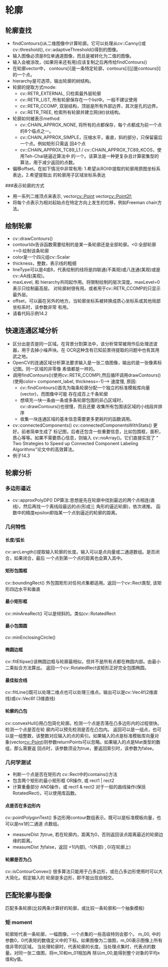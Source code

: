 # 轮廓
## 轮廓查找
* findContours()从二维图像中计算轮廓。它可以处理从cv::Canny()或cv::threshold(),
cv::adaptiveThreshold()得到的图像。
* 输入图像必须是8位单通道图像，而且是被转化为二值的图像。
* 输入会被涂改，(如果将来还有用)应该复制之后再传给findContours()
* 在轮廓vector中， contours[i]是一条特定轮廓，contours[i][j]是contours[i]的一个点。
* hierarchy是可选项，输出轮廓的树结构。
* 轮廓的提取方式mode:
	* cv::RETR_EXTERNAL, 只检索最外层轮廓
	* cv::RETR_LIST, 所有轮廓保存在一个list中。一般不建议使用
	* cv::RETR_CCOMP, 双层结构，顶层是所有外部边界，其次是孔的边界。
	* cv::RETR_TREE, 检索所有轮廓并建立网(树)状结构。
* 轮廓如何被表示method:
	* cv::CHAIN_APPROX_NONE, 将所有的点都保存，每个点都成为前一个点的8个临点之一。
	* cv::CHAIN_APPROX_SIMPLE，压缩水平，垂直，斜的部分，只保留最后一个点。例如矩形只需返
		回4个点
	* cv::CHAIN_APPROX_TC89_L1 / cv::CHAIN_APPROX_TC89_KCOS，使用Teh-Chai链逼近算法中
		的一个。该算法是一种更复杂且计算密集型的算法，用于减少返回的点数。
* 偏移offset。在如下情况中非常有用: 1.希望从ROI中提取的轮廓用原图坐标系表达，2.希望提取出
	的轮廓用子区域坐标系表达

###表示轮廓的方式
* 用一系列二维顶点来表示, vector<cv::Point> vector<cv::Point2f>;
* 将每个点表示为相对起始点在特定方向上发生的位移，例如Freeman chain方法。

## 绘制轮廓
* cv::drawContours()
* contourIdx告诉函数需要绘制的是某一条轮廓还是全部轮廓。<0:全部轮廓 >=0:绘制该条轮廓 
* color是一个四元组cv::Scalar
* thickness，整数，表示线的粗细
* lineType可以是4或8，代表绘制的线将是四联通(不美观)或八连通(美观)或是cv::AA线(美观)。
* maxLevel, 和 hierarchy共同起作用。将限制绘制的层次深度。maxLevel=0 表示只绘制最高层。
	对轮廓树很有用。或者用于cv::RETR_CCOMP的只显示最外层。
* offset，可以画在另外的地方。当轮廓坐标系被转换成质心坐标系或其他局部坐标系时，该参数非常
	有用。
* 请看代码示例14.2
 
## 快速连通区域分析
* 区分出是否是同一区域。在背景分割算法中，该分析常常被用作后处理滤波器，用于去掉小噪声块。在
	OCR这种含有已知前景待提取的问题中也有其用武之地。
* OpenCV的连通区域分析算法要求输入是一张二值图像，输出的是一张像素标记图。同一区域的非零像
	素值都是一样的。
* 调用findContours()(使用cv::RETR_CCOMP),然后循环调用drawContours()(使用color=
	component_label, thickness=-1)--> 速度慢, 原因:
	* cv::findContours()首先为每条轮廓分配一个独立的标准模板库向量(vector)，而图像中可能
		存在成百上千条轮廓
	* 想填充一块一条由一条或多条轮廓包围的非凸区域时，cv::drawContours()也很慢，而且还要
		收集所有包围该区域的小线段并排序
	* 收集一块连通区域的基本信息需要更多更耗时的函数调用。
* cv::connectedComponents() cv::connectedComponentsWithStats() 更好。前者简单生成了
	标记图，后者还包含一些重要信息，比如包围框，面积，质心等等。如果不需要质心信息，则输入
	cv::noArray()。它们直接实现了 " Two Strategies to Speed up Connected Component 
	Labeling Algorithms"论文中的高效算法。
* 例子14.3

## 轮廓分析

### 多边形逼近
* cv::approxPolyDP() 
	DP算法:思想是先在轮廓中找到最远的两个点相连(直线)，然后再找一个离线段最远的点(形成三
	角形的逼近轮廓)，依次递推。
	函数中的精度epsilon即指某一个点到逼近的轮廓的距离。

### 几何特性

#### 长度/弧长
cv::arcLength()提取输入轮廓的长度。输入可以是点向量或二通道数组。是否闭合，如果闭合，最后
一个点到第一个点的距离也会算入其中。
#### 矩形包围框
cv::boundingRect() 外包围矩形对任何点集都适用。返回一个cv::Rect类型, 该矩形四边水平和垂直
#### 最小矩形框
cv::minAreaRect() 可以是倾斜的。类似cv::RotatedRect
#### 最小包围圆
cv::minEnclosingCircle() 
#### 椭圆边框
cv::fitEllipse()该椭圆边框与轮廓最相似，但并不是所有点都在椭圆内部。由最小二乘拟合方法算出。
返回一个cv::RotatedRect该矩形正好完全包围椭圆。
#### 最佳拟合线
cv::fitLine()既可以处理二维点也可以处理三维点。输出可以是cv::Vec4f(2维直线)或cv::Vec6f
(3维直线)
#### 轮廓的凸包
cv::convexHull()用凸包简化轮廓。检测一个点是否落在凸多边形内的过程很快。检测一个点是否在轮
廓内可以预先检测是否在凸包内。
返回可以是一组点，也可以是一组整数，该整数对应输入的点的索引。如果输入的点是标准模板库向量对
象(vector<cv::Point>)则参数returnPoints可以忽略。如果输入的点是Mat类型的数组，那么需要返
回点时，该参数须设为true，要返回索引时，该参数为false。

### 几何学测试
* 判断一个点是否在矩形内 cv::Rect中的contains()方法
* 包含两个矩形的最小矩形框 OR操作, 或 rect1 | rect2
* 计算重叠部分 AND操作，或 rect1 & rect2
对于一般的曲线操作(保括RotatedRect)，可以使用库函数。
#### 点是否在多边形内
cv::pointPolygonTest() 多边形用contour数组表示。既可以是标准模板向量，也可以是nx1的二通道
点数组。
* measureDist 为true, 若在轮廓内，距离为0，否则返回该点距离最近的轮廓边缘的距离。
* measureDist 为false，返回 +1(内部), -1(外部) , 0(在轮廓上)
#### 轮廓是否为凸
cv::isContourConvex() 很多算法只能用于凸多边形，或在凸多边形使用时可以大大简化。假定输入的
轮廓是多边形，即不能出现自相交。

	
## 匹配轮廓与图像
匹配多条轮廓(比较两条计算好的轮廓，或比较一条轮廓和一个抽象模板)
### 矩 moment
轮廓矩代表一条轮廓，一幅图像，一个点集的一些高级特则会那个。
m_00, 中的参数0，0代表矩的数值定义中的下标。如果图像为二值图，m_00表示图像上所有值非零的区域。
当处理轮廓时，代表轮廓的长度。当处理点集时，代表点的数量。对同一张二值图，将m_10和m_01相加再
除以m_00,能得到整个对象的平均x值和y值。
